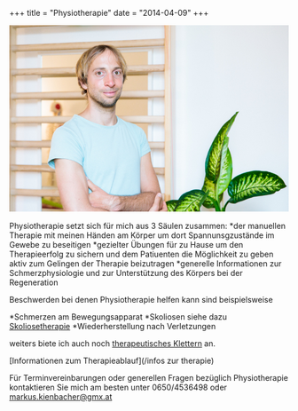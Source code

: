 +++
title = "Physiotherapie"
date = "2014-04-09"
+++


<img src="/img/portraitgross.jpg" >

Physiotherapie setzt sich für mich aus 3 Säulen zusammen:
*der manuellen Therapie mit meinen Händen am Körper um dort Spannunsgzustände im Gewebe zu beseitigen
*gezielter Übungen für zu Hause um den Therapieerfolg zu sichern und dem Patiuenten die Möglichkeit zu geben aktiv zum Gelingen der Therapie beizutragen
*generelle Informationen zur Schmerzphysiologie und zur Unterstützung des Körpers bei der Regeneration


Beschwerden bei denen Physiotherapie helfen kann sind beispielsweise

*Schmerzen am Bewegungsapparat
*Skoliosen siehe dazu [Skoliosetherapie](/skoliosetherapie)
*Wiederherstellung nach Verletzungen

weiters biete ich auch noch [therapeutisches Klettern](/therapeutisches-klettern) an.
 
 [Informationen zum Therapieablauf](/infos zur therapie)

Für Terminvereinbarungen oder generellen Fragen bezüglich Physiotherapie kontaktieren Sie mich am besten unter 0650/4536498 oder markus.kienbacher@gmx.at
